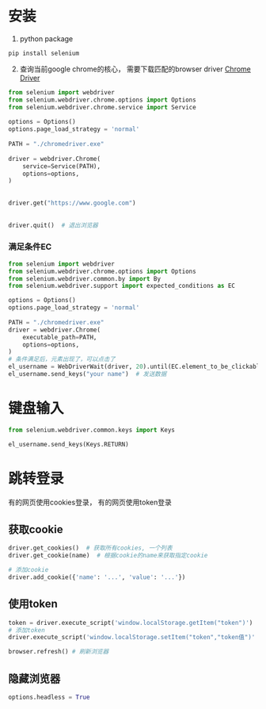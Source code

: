 # 安装

1. python package
```shell
pip install selenium
```
2. 查询当前google chrome的核心， 需要下载匹配的browser driver
	[Chrome Driver](https://chromedriver.chromium.org/downloads)


```python
from selenium import webdriver  
from selenium.webdriver.chrome.options import Options  
from selenium.webdriver.chrome.service import Service
  
options = Options()  
options.page_load_strategy = 'normal'  
  
PATH = "./chromedriver.exe"  
  
driver = webdriver.Chrome(  
    service=Service(PATH),  
    options=options,  
)  
  
  
driver.get("https://www.google.com")  
  
  
driver.quit()  # 退出浏览器
```

### 满足条件EC
```python
from selenium import webdriver  
from selenium.webdriver.chrome.options import Options  
from selenium.webdriver.common.by import By
from selenium.webdriver.support import expected_conditions as EC

options = Options()  
options.page_load_strategy = 'normal'  
 
PATH = "./chromedriver.exe"    
driver = webdriver.Chrome(  
    executable_path=PATH,  
    options=options,  
)
# 条件满足后，元素出现了，可以点击了
el_username = WebDriverWait(driver, 20).until(EC.element_to_be_clickable((By.ID, "username")))
el_username.send_keys("your name")  # 发送数据

```

# 键盘输入

```python
from selenium.webdriver.common.keys import Keys

el_username.send_keys(Keys.RETURN)
```

# 跳转登录
有的网页使用cookies登录， 有的网页使用token登录
## 获取cookie
```python
driver.get_cookies()  # 获取所有cookies, 一个列表
driver.get_cookie(name)  # 根据cookie的name来获取指定cookie

# 添加cookie
driver.add_cookie({'name': '...', 'value': '...'})
```

## 使用token

```python
token = driver.execute_script('window.localStorage.getItem("token")')
# 添加token
driver.execute_script('window.localStorage.setItem("token","token值")' )

browser.refresh() # 刷新浏览器
```

## 隐藏浏览器

```python
options.headless = True 
```